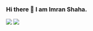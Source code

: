 ### Hi there 👋 I am Imran Shaha.

[![](https://img.shields.io/badge/-@ImranShah1109-%23181717?style=flat-square&logo=github)](https://github.com/ImranShah1109)
[![](https://img.shields.io/badge/-Imran%20Shaha-blue?style=flat-square&logo=Linkedin&logoColor=white&link=https://www.linkedin.com/in/imran-shaha-651904143/)](https://www.linkedin.com/in/imran-shaha-651904143/)

<!--
**ImranShah1109/ImranShah1109** is a ✨ _special_ ✨ repository because its `README.md` (this file) appears on your GitHub profile.

Here are some ideas to get you started:

- 🔭 I’m currently working on ...
- 🌱 I’m currently learning ...
- 👯 I’m looking to collaborate on ...
- 🤔 I’m looking for help with ...
- 💬 Ask me about ...
- 📫 How to reach me: ...
- 😄 Pronouns: ...
- ⚡ Fun fact: ...
-->
